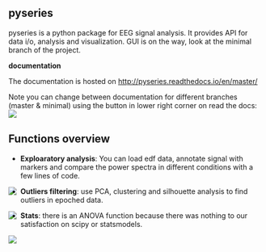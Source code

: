 pyseries
--------
pyseries is a python package for EEG signal analysis. It provides API for data i/o, analysis and visualization. GUI is on the way, look at the minimal branch of the project.

__documentation__

The documentation is hosted on http://pyseries.readthedocs.io/en/master/


Note you can change between documentation for different branches (master & minimal) using the button in lower right corner on read the docs:
<img src="https://github.com/ryscet/pyseries/blob/master/docs/images/rtd.png">


Functions overview
------------------

* __Exploaratory analysis__: You can load edf data, annotate signal with markers and compare the power spectra in different conditions with a few lines of code. 

<img style="float: left;" src="https://github.com/ryscet/pyseries/blob/master/docs/images/explore.png">


* __Outliers filtering__: use PCA, clustering and silhouette analysis to find outliers in epoched data.


<img style="float: left;" src="https://github.com/ryscet/pyseries/blob/master/docs/images/pca.png">


* __Stats__: there is an ANOVA function because there was nothing to our satisfaction on scipy or statsmodels.


<img style="float: left;" src="https://github.com/ryscet/pyseries/blob/master/docs/images/anova.png">

